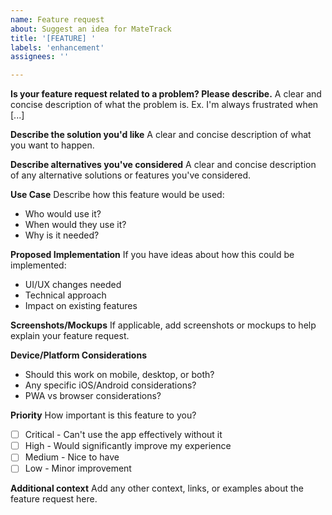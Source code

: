 ```yaml
---
name: Feature request
about: Suggest an idea for MateTrack
title: '[FEATURE] '
labels: 'enhancement'
assignees: ''

---
```


**Is your feature request related to a problem? Please describe.**
A clear and concise description of what the problem is. Ex. I'm always frustrated when [...]

**Describe the solution you'd like**
A clear and concise description of what you want to happen.

**Describe alternatives you've considered**
A clear and concise description of any alternative solutions or features you've considered.

**Use Case**
Describe how this feature would be used:
- Who would use it?
- When would they use it?
- Why is it needed?

**Proposed Implementation**
If you have ideas about how this could be implemented:
- UI/UX changes needed
- Technical approach
- Impact on existing features

**Screenshots/Mockups**
If applicable, add screenshots or mockups to help explain your feature request.

**Device/Platform Considerations**
- Should this work on mobile, desktop, or both?
- Any specific iOS/Android considerations?
- PWA vs browser considerations?

**Priority**
How important is this feature to you?
- [ ] Critical - Can't use the app effectively without it
- [ ] High - Would significantly improve my experience
- [ ] Medium - Nice to have
- [ ] Low - Minor improvement

**Additional context**
Add any other context, links, or examples about the feature request here.